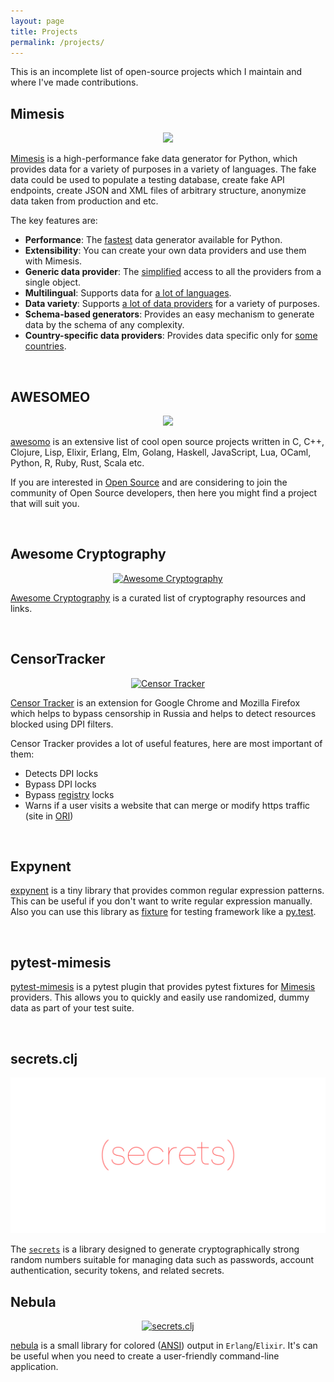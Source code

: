 ```yaml
---
layout: page
title: Projects
permalink: /projects/
---
```


This is an incomplete list of open-source projects which I maintain and where I've made contributions.

## Mimesis

<p align="center">
  <a href="https://mimesis.name/" style="border: 0">
    <img src="https://raw.githubusercontent.com/lk-geimfari/mimesis/master/.github/images/readme-logo.png">
  </a>
</p>

[Mimesis] is a high-performance fake data generator for Python, which
provides data for a variety of purposes in a variety of languages. The
fake data could be used to populate a testing database, create fake API
endpoints, create JSON and XML files of arbitrary structure, anonymize
data taken from production and etc.

The key features are:

-   **Performance**: The [fastest] data generator available for Python.
-   **Extensibility**: You can create your own data providers and use them with Mimesis.
-   **Generic data provider**: The [simplified] access to all the providers from a single object.
-   **Multilingual**: Supports data for [a lot of languages].
-   **Data variety**: Supports [a lot of data providers] for a variety of purposes.
-   **Schema-based generators**: Provides an easy mechanism to generate data by the schema of any complexity.
-   **Country-specific data providers**: Provides data specific only for [some countries].

<br>

## AWESOMEO

<p align="center">
  <a href="https://github.com/lk-geimfari/awesomo" style="border: 0">
    <img src="https://raw.githubusercontent.com/lk-geimfari/awesomeo/master/artwork/a.w.e.s.o.m.e_o.png">
  </a>
</p>

[awesomo] is an extensive list of cool open source projects written in С, C++, Clojure, Lisp, 
Elixir, Erlang, Elm, Golang, Haskell, JavaScript, Lua, OCaml, Python, R, Ruby, Rust, Scala etc.

If you are interested in [Open Source] and are considering to 
join the community of Open Source developers, then here you might find a project that will suit you.

<br>

## Awesome Cryptography

<p align="center">
  <a href="https://github.com/sobolevn/awesome-cryptography" style="border: 0">
    <img src="https://github.com/sobolevn/awesome-cryptography/blob/master/awesome-crypto.png?raw=true" alt="Awesome Cryptography">
  </a>
</p>

[Awesome Cryptography](https://github.com/sobolevn/awesome-cryptography) is a curated list of cryptography resources and links.

<br>

## CensorTracker

<p align="center">
  <a href="https://github.com/roskomsvoboda/censortracker" style="border: 0">
    <img src="https://raw.githubusercontent.com/roskomsvoboda/censortracker/main/.github/censortracker-popups.svg" alt="Censor Tracker">
  </a>
</p>

[Censor Tracker](https://github.com/roskomsvoboda/censortracker) is an extension for Google Chrome and Mozilla Firefox 
which helps to bypass censorship in Russia and helps to detect resources blocked using DPI filters.

Censor Tracker provides a lot of useful features, here are most important of them:

-   Detects DPI locks
-   Bypass DPI locks
-   Bypass [registry](https://eais.rkn.gov.ru/) locks
-   Warns if a user visits a website that can merge or modify https traffic (site in [ORI](https://97-fz.rkn.gov.ru/))

<br>

## Expynent

[expynent](https://github.com/lk-geimfari/expynent) is a tiny library that provides common regular expression patterns. 
This can be useful if you don't want to  write regular expression manually. 
Also you can use this library as [fixture](https://docs.pytest.org/en/latest/fixture.html) for testing framework 
like a [py.test](https://docs.pytest.org/en/latest/).

<br>

## pytest-mimesis

[pytest-mimesis](https://github.com/pytest-dev/pytest-mimesis) is a pytest plugin that provides pytest fixtures 
for [Mimesis] providers. This allows you to quickly and easily use randomized, dummy data as part of your test suite.

<br>

## secrets.clj

<p align="center">
  <a href="https://github.com/lk-geimfari/secrets.clj" style="border: 0">
    <img src="https://raw.githubusercontent.com/lk-geimfari/secrets.clj/master/.github/logo.png" alt="secrets.clj">
  </a>
</p>

The [`secrets`](https://github.com/lk-geimfari/secrets.clj) is a library designed to generate cryptographically strong 
random numbers suitable for managing data such as passwords, account authentication, security tokens, and related secrets.

## Nebula

<p align="center">
  <a href="https://github.com/lk-geimfari/nebula" style="border: 0">
    <img src="https://raw.githubusercontent.com/lk-geimfari/nebula/master/media/logo.png" alt="secrets.clj">
  </a>
</p>

[nebula] is a small library for colored ([ANSI]) output in `Erlang`/`Elixir`.  It's can be useful when you need 
to create a user-friendly command-line application.

[fastest]: https://mimesis.name/foreword.html#performance
[simplified]: https://mimesis.name/getting_started.html#generic-provider
[a lot of languages]: https://mimesis.name/getting_started.html#locales
[a lot of data providers]: https://mimesis.name/api.html
[some countries]: https://mimesis.name/api.html#builtin-data-providers
[Mimesis]: https://github.com/lk-geimfari/mimesis
[awesomo]: https://github.com/lk-geimfari/awesomo
[Open Source]: https://en.wikipedia.org/wiki/Open-source_software
[ANSI]: https://en.wikipedia.org/wiki/ANSI_escape_code#Colors
[nebula]: https://github.com/lk-geimfari/nebula
[Awesome Cryptography]: https://github.com/sobolevn/awesome-cryptography
[Censor Tracker]: https://github.com/roskomsvoboda/censortracker
[secrets.clj]: https://github.com/lk-geimfari/secrets.clj
